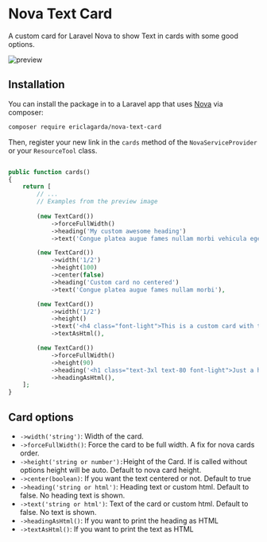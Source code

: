 # Nova Text Card

A custom card for Laravel Nova to show Text in cards with some good options.

![preview](https://user-images.githubusercontent.com/74367/53241396-dd2f2600-36a1-11e9-8ee8-7341fbc58172.png)

## Installation

You can install the package in to a Laravel app that uses [Nova](https://nova.laravel.com) via composer:


```bash
composer require ericlagarda/nova-text-card
```

Then, register your new link in the `cards` method of the `NovaServiceProvider` or your `ResourceTool` class.

```php

public function cards()
{
    return [
        // ...
        // Examples from the preview image
 
        (new TextCard())
            ->forceFullWidth()
            ->heading('My custom awesome heading')
            ->text('Congue platea augue fames nullam morbi vehicula egestas lobortis lacus adipiscing eleifend'),

        (new TextCard())
            ->width('1/2')
            ->height(100)
            ->center(false)
            ->heading('Custom card no centered')
            ->text('Congue platea augue fames nullam morbi'),

        (new TextCard())
            ->width('1/2')
            ->height()
            ->text('<h4 class="font-light">This is a custom card with text and no heading. Height is set to auto.</h4>')
            ->textAsHtml(),

        (new TextCard())
            ->forceFullWidth()
            ->height(90)
            ->heading('<h1 class="text-3xl text-80 font-light">Just a heading text with a smile <svg xmlns="http://www.w3.org/2000/svg" width="24" height="24" viewBox="0 0 24 24"><path class="fill-current" d="M12 2c5.514 0 10 4.486 10 10s-4.486 10-10 10-10-4.486-10-10 4.486-10 10-10zm0-2c-6.627 0-12 5.373-12 12s5.373 12 12 12 12-5.373 12-12-5.373-12-12-12zm6 14h-12c.331 1.465 2.827 4 6.001 4 3.134 0 5.666-2.521 5.999-4zm0-3.998l-.755.506s-.503-.948-1.746-.948c-1.207 0-1.745.948-1.745.948l-.754-.506c.281-.748 1.205-2.002 2.499-2.002 1.295 0 2.218 1.254 2.501 2.002zm-7 0l-.755.506s-.503-.948-1.746-.948c-1.207 0-1.745.948-1.745.948l-.754-.506c.281-.748 1.205-2.002 2.499-2.002 1.295 0 2.218 1.254 2.501 2.002z"/></svg></h1>')
            ->headingAsHtml(),
    ];
}
```

## Card options

* `->width('string')`: Width of the card.
* `->forceFullWidth()`: Force the card to be full width. A fix for nova cards order.
* `->height('string or number'):`Height of the Card. If is called without options height will be auto. Default to nova card height.
* `->center(boolean)`: If you want the text centered or not. Default to true
* `->heading('string or html')`: Heading text or custom html. Default to false. No heading text is shown.
* `->text('string or html')`: Text of the card or custom html. Default to false. No text is shown.
* `->headingAsHtml()`: If you want to print the heading as HTML
* `->textAsHtml()`: If you want to print the text as HTML




